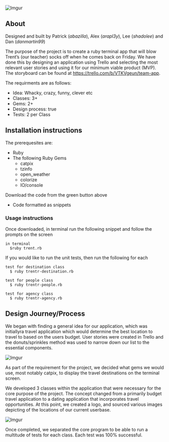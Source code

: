 ![Imgur](http://i.imgur.com/SDXwocY.jpg)

## About
Designed and built by Patrick (_abazilla_), Alex (_arapl3y_), Lee (_shadolee_) and Dan (_danmartin99_)

The purpose of the project is to create a ruby terminal app that will blow Trent’s (our teacher) socks off when he comes back on Friday. We have done this by designing an application using Trello and selecting the most relevant user stories and using it for our minimum viable product (MVP). The storyboard can be found at https://trello.com/b/VTKVgeun/team-app.

The requirments are as follows:
 - Idea: Whacky, crazy, funny, clever etc
 - Classes: 3+
 - Gems: 2+
 - Design process: true
 - Tests: 2 per Class

## Installation instructions
The prerequesites are:
 - Ruby
 - The following Ruby Gems
    - catpix
    - tzinfo
    - open_weather
    - colorize
    - IO/console
    
Download the code from the green button above
 - Code formatted as snippets

### Usage instructions
Once downloaded, in terminal run the following snippet and follow the prompts on the screen

```
in terminal
  $ruby trent.rb
```

If you would like to run the unit tests, then run the following for each
```
test for destination class
  $ ruby trentr-destination.rb
```
```
test for people class
  $ ruby trentr-people.rb
```
```
test for agency class
  $ ruby trentr-agency.rb
```

 
## Design Journey/Process
We began with finding a general idea for our application, which was initiallyra travel application which would determine the best location to travel to based on the users budget. User stories were created in Trello and the donuts/sprinkles method was used to narrow down our list to the essential components.

![Imgur](http://i.imgur.com/4i2S24r.png)

As part of the requirement for the project, we decided what gems we would use, most notably catpix, to display the travel destinations on the terminal screen.

We developed 3 classes within the application that were necessary for the core purpose of the project. The concept changed from a primarily budget travel application to a dating application that incorporates travel opportunities. At this point, we created a logo, and sourced various images depicting of the locations of our current userbase.

![Imgur](http://i.imgur.com/cQ0Ogs7.jpg)

Once completed, we separated the core program to be able to run a multitude of tests for each class. Each test was 100% successful.








